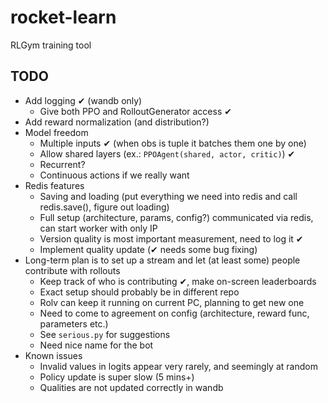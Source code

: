# rocket-learn
RLGym training tool

## TODO
- Add logging ✔ (wandb only)
  - Give both PPO and RolloutGenerator access ✔
- Add reward normalization (and distribution?)
- Model freedom
  - Multiple inputs ✔ (when obs is tuple it batches them one by one)
  - Allow shared layers (ex.: `PPOAgent(shared, actor, critic)`) ✔
  - Recurrent?
  - Continuous actions if we really want
- Redis features 
  - Saving and loading (put everything we need into redis and call redis.save(), figure out loading)
  - Full setup (architecture, params, config?) communicated via redis, can start worker with only IP
  - Version quality is most important measurement, need to log it ✔
  - Implement quality update (✔ needs some bug fixing)
- Long-term plan is to set up a stream and let (at least some) people contribute with rollouts
  - Keep track of who is contributing ✔, make on-screen leaderboards
  - Exact setup should probably be in different repo
  - Rolv can keep it running on current PC, planning to get new one
  - Need to come to agreement on config (architecture, reward func, parameters etc.)
  - See `serious.py` for suggestions
  - Need nice name for the bot
- Known issues
  - Invalid values in logits appear very rarely, and seemingly at random
  - Policy update is super slow (5 mins+)
  - Qualities are not updated correctly in wandb
